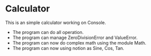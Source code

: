 # Calculator
This is an simple calculator working on Console.
- The program can do all operation.
- The program can manage ZeroDivisionError and ValueError.
- The program can now do complex math using the module Math.
- The program can now using notion as Sine, Cos, Tan.
